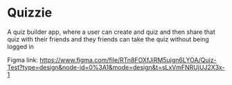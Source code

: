 # Quizzie

A quiz builder app, where a user can create and quiz and then share that quiz with their friends and they friends can take the quiz without being logged in

Figma link: https://www.figma.com/file/RTn8FOXfJiRM5ujgn6LYOA/Quiz-Test?type=design&node-id=0%3A1&mode=design&t=sLxVmFNRUjUJ2X3x-1

